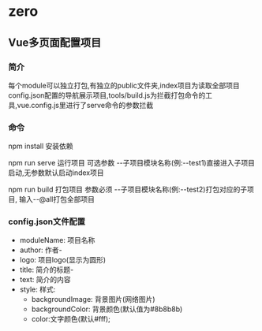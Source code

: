# zero
## Vue多页面配置项目

### 简介

每个module可以独立打包,有独立的public文件夹,index项目为读取全部项目config.json配置的导航展示项目,tools/build.js为拦截打包命令的工具,vue.config.js里进行了serve命令的参数拦截
    
### 命令

npm install 安装依赖

npm run serve 运行项目 可选参数  --子项目模块名称(例:--test1)直接进入子项目启动,无参数默认启动index项目

npm run build 打包项目 参数必须  --子项目模块名称(例:--test2)打包对应的子项目, 输入--@all打包全部项目

### config.json文件配置

- moduleName: 项目名称 
- author: 作者- 
- logo: 项目logo(显示为圆形)
- title: 简介的标题- 
- text: 简介的内容
- style: 样式: 
   - backgroundImage: 背景图片(网络图片)
   - backgroundColor: 背景颜色(默认值为#8b8b8b)
   - color:文字颜色(默认#fff);
